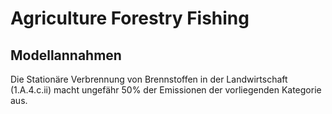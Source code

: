 # Agriculture Forestry Fishing

## Modellannahmen
Die Stationäre Verbrennung von Brennstoffen in der Landwirtschaft (1.A.4.c.ii) macht ungefähr 50% der Emissionen der 
vorliegenden Kategorie aus.